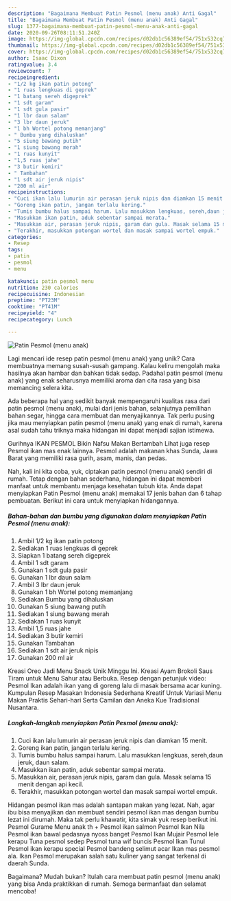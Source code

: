 ```yaml
---
description: "Bagaimana Membuat Patin Pesmol (menu anak) Anti Gagal"
title: "Bagaimana Membuat Patin Pesmol (menu anak) Anti Gagal"
slug: 1377-bagaimana-membuat-patin-pesmol-menu-anak-anti-gagal
date: 2020-09-26T08:11:51.240Z
image: https://img-global.cpcdn.com/recipes/d02db1c56389ef54/751x532cq70/patin-pesmol-menu-anak-foto-resep-utama.jpg
thumbnail: https://img-global.cpcdn.com/recipes/d02db1c56389ef54/751x532cq70/patin-pesmol-menu-anak-foto-resep-utama.jpg
cover: https://img-global.cpcdn.com/recipes/d02db1c56389ef54/751x532cq70/patin-pesmol-menu-anak-foto-resep-utama.jpg
author: Isaac Dixon
ratingvalue: 3.4
reviewcount: 7
recipeingredient:
- "1/2 kg ikan patin potong"
- "1 ruas lengkuas di geprek"
- "1 batang sereh digeprek"
- "1 sdt garam"
- "1 sdt gula pasir"
- "1 lbr daun salam"
- "3 lbr daun jeruk"
- "1 bh Wortel potong memanjang"
- " Bumbu yang dihaluskan"
- "5 siung bawang putih"
- "1 siung bawang merah"
- "1 ruas kunyit"
- "1,5 ruas jahe"
- "3 butir kemiri"
- " Tambahan"
- "1 sdt air jeruk nipis"
- "200 ml air"
recipeinstructions:
- "Cuci ikan lalu lumurin air perasan jeruk nipis dan diamkan 15 menit."
- "Goreng ikan patin, jangan terlalu kering."
- "Tumis bumbu halus sampai harum. Lalu masukkan lengkuas, sereh,daun jeruk, daun salam."
- "Masukkan ikan patin, aduk sebentar sampai merata."
- "Masukkan air, perasan jeruk nipis, garam dan gula. Masak selama 15 menit dengan api kecil."
- "Terakhir, masukkan potongan wortel dan masak sampai wortel empuk."
categories:
- Resep
tags:
- patin
- pesmol
- menu

katakunci: patin pesmol menu 
nutrition: 230 calories
recipecuisine: Indonesian
preptime: "PT23M"
cooktime: "PT41M"
recipeyield: "4"
recipecategory: Lunch

---
```



![Patin Pesmol (menu anak)](https://img-global.cpcdn.com/recipes/d02db1c56389ef54/751x532cq70/patin-pesmol-menu-anak-foto-resep-utama.jpg)

Lagi mencari ide resep patin pesmol (menu anak) yang unik? Cara membuatnya memang susah-susah gampang. Kalau keliru mengolah maka hasilnya akan hambar dan bahkan tidak sedap. Padahal patin pesmol (menu anak) yang enak seharusnya memiliki aroma dan cita rasa yang bisa memancing selera kita.

Ada beberapa hal yang sedikit banyak mempengaruhi kualitas rasa dari patin pesmol (menu anak), mulai dari jenis bahan, selanjutnya pemilihan bahan segar, hingga cara membuat dan menyajikannya. Tak perlu pusing jika mau menyiapkan patin pesmol (menu anak) yang enak di rumah, karena asal sudah tahu triknya maka hidangan ini dapat menjadi sajian istimewa.

Gurihnya IKAN PESMOL Bikin Nafsu Makan Bertambah Lihat juga resep Pesmol ikan mas enak lainnya. Pesmol adalah makanan khas Sunda, Jawa Barat yang memiliki rasa gurih, asam, manis, dan pedas.


Nah, kali ini kita coba, yuk, ciptakan patin pesmol (menu anak) sendiri di rumah. Tetap dengan bahan sederhana, hidangan ini dapat memberi manfaat untuk membantu menjaga kesehatan tubuh kita. Anda dapat menyiapkan Patin Pesmol (menu anak) memakai 17 jenis bahan dan 6 tahap pembuatan. Berikut ini cara untuk menyiapkan hidangannya.

<!--inarticleads1-->

##### Bahan-bahan dan bumbu yang digunakan dalam menyiapkan Patin Pesmol (menu anak):

1. Ambil 1/2 kg ikan patin potong
1. Sediakan 1 ruas lengkuas di geprek
1. Siapkan 1 batang sereh digeprek
1. Ambil 1 sdt garam
1. Gunakan 1 sdt gula pasir
1. Gunakan 1 lbr daun salam
1. Ambil 3 lbr daun jeruk
1. Gunakan 1 bh Wortel potong memanjang
1. Sediakan  Bumbu yang dihaluskan
1. Gunakan 5 siung bawang putih
1. Sediakan 1 siung bawang merah
1. Sediakan 1 ruas kunyit
1. Ambil 1,5 ruas jahe
1. Sediakan 3 butir kemiri
1. Gunakan  Tambahan
1. Sediakan 1 sdt air jeruk nipis
1. Gunakan 200 ml air


Kreasi Oreo Jadi Menu Snack Unik Minggu Ini. Kreasi Ayam Brokoli Saus Tiram untuk Menu Sahur atau Berbuka. Resep dengan petunjuk video: Pesmol Ikan adalah ikan yang di goreng lalu di masak bersama acar kuning. Kumpulan Resep Masakan Indonesia Sederhana Kreatif Untuk Variasi Menu Makan Praktis Sehari-hari Serta Camilan dan Aneka Kue Tradisional Nusantara. 

<!--inarticleads2-->

##### Langkah-langkah menyiapkan Patin Pesmol (menu anak):

1. Cuci ikan lalu lumurin air perasan jeruk nipis dan diamkan 15 menit.
1. Goreng ikan patin, jangan terlalu kering.
1. Tumis bumbu halus sampai harum. Lalu masukkan lengkuas, sereh,daun jeruk, daun salam.
1. Masukkan ikan patin, aduk sebentar sampai merata.
1. Masukkan air, perasan jeruk nipis, garam dan gula. Masak selama 15 menit dengan api kecil.
1. Terakhir, masukkan potongan wortel dan masak sampai wortel empuk.


Hidangan pesmol ikan mas adalah santapan makan yang lezat. Nah, agar ibu bisa menyajikan dan membuat sendiri pesmol ikan mas dengan bumbu lezat ini dirumah. Maka tak perlu khawatir, kita simak yuk resep berikut ini. Pesmol Gurame Menu anak th + Pesmol ikan salmon Pesmol Ikan Nila Pesmol ikan bawal pedasnya nyoss banget Pesmol Ikan Mujair Pesmol lele kerapu Tuna pesmol sedep Pesmol tuna wif buncis Pesmol Ikan Tunul Pesmol ikan kerapu special Pesmol bandeng selimut acar Ikan mas pesmol ala. Ikan Pesmol merupakan salah satu kuliner yang sangat terkenal di daerah Sunda. 

Bagaimana? Mudah bukan? Itulah cara membuat patin pesmol (menu anak) yang bisa Anda praktikkan di rumah. Semoga bermanfaat dan selamat mencoba!
